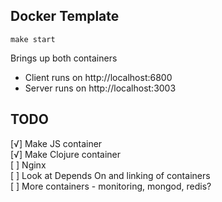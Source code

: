 Docker Template
---------------

```
make start
```

Brings up both containers

* Client runs on http://localhost:6800
* Server runs on http://localhost:3003 

TODO
----------------
[√] Make JS container<br>
[√] Make Clojure container<br>
[ ] Nginx<br>
[ ] Look at Depends On and linking of containers<br>
[ ] More containers - monitoring, mongod, redis?
